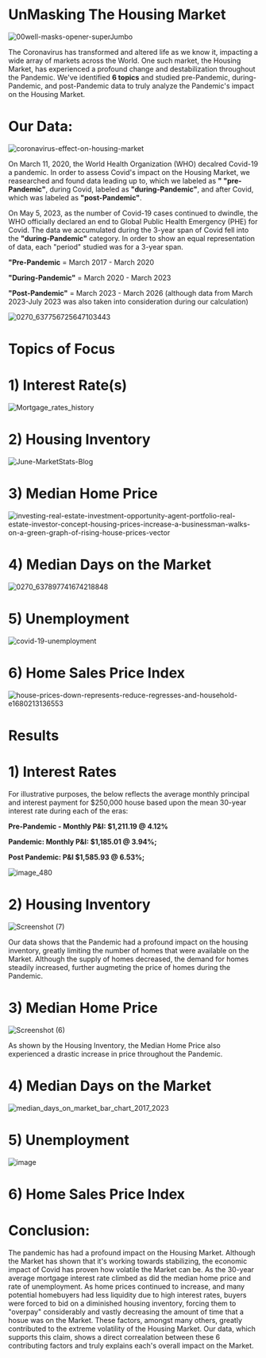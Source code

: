 # UnMasking The Housing Market

![00well-masks-opener-superJumbo](https://github.com/SMSIMKO/Group-4-Project-/assets/133065460/c35e4555-82ec-494c-a577-76516d10a908)

The Coronavirus has transformed and altered life as we know it, impacting a wide array of markets across the World. One such market, the Housing Market, has experienced a profound change and destabilization throughout the Pandemic. We've identified **6 topics** and studied pre-Pandemic, during-Pandemic, and post-Pandemic data to truly analyze the Pandemic's impact on the Housing Market.

# Our Data:

![coronavirus-effect-on-housing-market](https://github.com/SMSIMKO/Group-4-Project-/assets/133065460/d675a4f8-0de1-45f4-bd09-95eebb80b90c)

On March 11, 2020, the World Health Organization (WHO) decalred Covid-19 a pandemic. In order to assess Covid's impact on the Housing Market, we reasearched and found data leading up to, which we labeled as **" "pre-Pandemic"**, during Covid, labeled as **"during-Pandemic"**, and after Covid, which was labeled as **"post-Pandemic"**. 

On May 5, 2023, as the number of Covid-19 cases continued to dwindle, the WHO officially declared an end to Global Public Health Emergency (PHE) for Covid. The data we accumulated during the 3-year span of Covid fell into the **"during-Pandemic"** category. In order to show an equal representation of data, each "period" studied was for a 3-year span.

**"Pre-Pandemic** = March 2017 - March 2020

**"During-Pandemic"** = March 2020 - March 2023

**"Post-Pandemic"** = March 2023 - March 2026 (although data from March 2023-July 2023 was also taken into consideration during our calculation)

![0270_637756725647103443](https://github.com/SMSIMKO/Group-4-Project-/assets/133065460/e9cae854-c604-476c-bca5-750984fd2953)

# Topics of Focus

# 1) Interest Rate(s)

![Mortgage_rates_history](https://github.com/SMSIMKO/Group-4-Project-/assets/133065460/7df53043-9716-49bf-971f-f5bfd205865b)

# 2) Housing Inventory

![June-MarketStats-Blog](https://github.com/SMSIMKO/Group-4-Project-/assets/133065460/2a3aea63-961e-4578-b272-9afba8cefcbd)

# 3) Median Home Price

![investing-real-estate-investment-opportunity-agent-portfolio-real-estate-investor-concept-housing-prices-increase-a-businessman-walks-on-a-green-graph-of-rising-house-prices-vector](https://github.com/SMSIMKO/Group-4-Project-/assets/133065460/bde307ea-1396-4645-ac89-d358b0780ddd)


# 4) Median Days on the Market

![0270_637897741674218848](https://github.com/SMSIMKO/Group-4-Project-/assets/133065460/1040c900-ca08-47da-9c3c-3f153452ae32)

# 5) Unemployment

![covid-19-unemployment](https://github.com/SMSIMKO/Group-4-Project-/assets/133065460/a48f28d6-7ae0-4048-9270-bdcfbb690ea2)

# 6) Home Sales Price Index

![house-prices-down-represents-reduce-regresses-and-household-e1680213136553](https://github.com/SMSIMKO/Group-4-Project-/assets/133065460/301b1bbc-6c37-4984-b26a-f013b4328273)

# Results

# 1) Interest Rates

For illustrative purposes, the below reflects the average monthly principal and interest payment for $250,000 house based upon the mean 30-year interest rate during each of the eras:

**Pre-Pandemic - Monthly P&I: $1,211.19 @ 4.12%**

**Pandemic: Monthly P&I: $1,185.01 @ 3.94%;**

**Post Pandemic: P&I $1,585.93 @ 6.53%;**

![image_480](https://github.com/SMSIMKO/Group-4-Project-/assets/133065460/2f72f6e8-2575-4d86-94f1-bd85afafaa7d)

# 2) Housing Inventory

![Screenshot (7)](https://github.com/SMSIMKO/Group-4-Project-/assets/133065460/087ae97e-52ce-42c0-afb3-25471688f785)

Our data shows that the Pandemic had a profound impact on the housing inventory, greatly limiting the number of homes that were available on the Market. Although the supply of homes decreased, the demand for homes steadily increased, further augmeting the price of homes during the Pandemic.

# 3) Median Home Price

![Screenshot (6)](https://github.com/SMSIMKO/Group-4-Project-/assets/133065460/e627c98b-bb8e-4980-a87a-814f069ba314)

As shown by the Housing Inventory, the Median Home Price also experienced a drastic increase in price throughout the Pandemic.

# 4) Median Days on the Market

![median_days_on_market_bar_chart_2017_2023](https://github.com/SMSIMKO/Group-4-Project-/assets/133065460/1cb2ef0a-7713-42ce-9315-3a3652eec7b3)

# 5) Unemployment

![image](https://github.com/SMSIMKO/Group-4-Project-/assets/133065460/ba0d846e-6b55-4b2a-b8e0-bbcbc770fa6a)

# 6) Home Sales Price Index


# Conclusion:

The pandemic has had a profound impact on the Housing Market. Although the Market has shown that it's working towards stabilizing, the economic impact of Covid has proven how volatile the Market can be. As the 30-year average mortgage interest rate climbed as did the median home price and rate of unemployment. As home prices continued to increase, and many potential homebuyers had less liquidity due to high interest rates, buyers were forced to bid on a diminished housing inventory, forcing them to "overpay" considerably and vastly decreasing the amount of time that a hosue was on the Market. These factors, amongst many others, greatly contributed to the extreme volatility of the Housing Market. Our data, which supports this claim, shows a direct correalation between these 6 contributing factors and truly explains each's overall impact on the Market.


